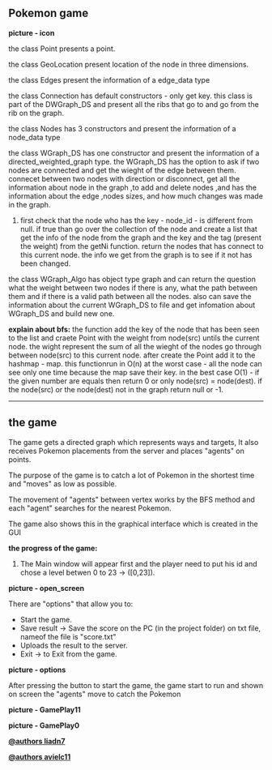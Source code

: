 Pokemon game
-----------------

**picture - icon**



the class Point presents a point.

the class GeoLocation present location of the node in  three dimensions. 

the class Edges present the information of a edge_data type

the class Connection has default constructors - only get key.
this class is part of the DWGraph_DS and present all the ribs that go to and go from the rib on the graph.

the class Nodes has 3 constructors and present the information of a node_data type



the class WGraph_DS has one constructor and present the information of a directed_weighted_graph type.
the WGraph_DS has the option to ask if two nodes are connected and get the wieght of the edge between them. connecet between two nodes with direction or disconnect,
get all the information about node in the graph ,to add and delete nodes ,and has the information 
about the edge ,nodes sizes, and how much changes was made in the graph.
1. first check that the node who has the key - node_id - is different from null. if true than go over the collection 
of the node and create a list that get the info of the node from the graph and the key and the tag (present the weight) from the getNi function.
return the nodes that has connect to this current node.
the info we get from the graph is to see if it not has been changed.

the class WGraph_Algo  has object type graph and can return the question what the weight between two nodes if there is
any, what the path between them and if there is a valid path between all the nodes.
also can save the information about the current WGraph_DS to file and get infomation about WGraph_DS and build new one.  

**explain about bfs:**
the function add the key of the node that has been seen to the list and craete Point with the weight from node(src) untils the current node. the wight represent the sum of all the wieght of the nodes go through between node(src) to this current node. after create the Point add it to the hashmap - map.
this functionrun in O(n) at the worst case - all the node can see only one time because the map save their key.
in the best case O(1) - if the given number are equals then return 0 or only node(src) = node(dest). if the node(src) or the node(dest) not in the graph return null or -1.

***

## the game

The game gets a directed graph which represents ways and targets,
It also receives Pokemon placements from the server and places "agents" on points.

The purpose of the game is to catch a lot of Pokemon in the shortest time and "moves" as low as possible.

The movement of "agents" between vertex works by the BFS method and each "agent" searches for the nearest Pokemon.

The game also shows this in the graphical interface which is created in the GUI

**the progress of the game:**

1) The Main window will appear first and the player need to put his id and chose a level betwen 0 to 23 -> ([0,23]).

**picture - open_screen**


There are "options" that allow you to:
* Start the game.
* Save result -> Save the score on the PC (in the project folder) on txt file, nameof the file is "score.txt"
* Uploads the result to the server.
* Exit -> to Exit from the game.

**picture - options**

After pressing the button to start the game, the game start to run and shown on screen the "agents" move to catch the Pokemon

**picture - GamePlay11**

**picture - GamePlay0**



**[@authors liadn7](https://github.com/liadn7)**

**[@authors avielc11](https://github.com/avielc11)**